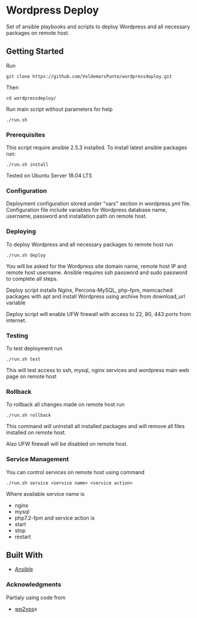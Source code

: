 # Wordpress Deploy

Set of ansible playbooks and scripts to deploy Wordpress and all necessary packages
on remote host.

## Getting Started

Run
``` 
git clone https://github.com/VoldemarsPunte/wordpressdeploy.git
```
Then
``` 
cd wordpressdeploy/
```
Run main script without parameters for help
```
./run.sh
```
### Prerequisites

This script require ansible 2.5.3 installed. To install latest ansible packages run:
```
./run.sh install
```
Tested on Ubuntu Server 18.04 LTS

### Configuration

Deployment configuration stored under "vars" section in wordpress.yml file. 
Configuration file include variables for Wordpress database name, username, password and installation path on remote host.

### Deploying

To deploy Wordpress and all necessary packages to remote host run
```
./run.sh deploy
```
You will be asked for the Wordpress site domain name, remote host IP and remote host username.
Ansible requires ssh password and sudo password to complete all steps.

Deploy script installs Nginx, Percona-MySQL, php-fpm, memcached packages with apt 
and install Wordpress using archive from download_url variable

Deploy script will enable UFW firewall with access to 22, 80, 443 ports from internet.  

### Testing

To test deployment run
```
./run.sh test
```
This will test access to ssh, mysql, nginx services and wordpress main web page on remote host


### Rollback

To rollback all changes made on remote host run
```
./run.sh rollback
```
This command will uninstall all installed packages and will remove all files installed on remote host.

Also UFW firewall will be disabled on remote host.


### Service Management

You can control services on remote host using command
```
./run.sh service <service name> <service action>
```
Where available service name is 
* nginx 
* mysql
* php7.2-fpm
and service action is 
* start
* stop
* restart


## Built With

* [Ansible](https://www.ansible.com)


### Acknowledgments
Partialy using code from 
* [wp2vps](https://github.com/DmitriyLyalyuev/wp2vp)s

